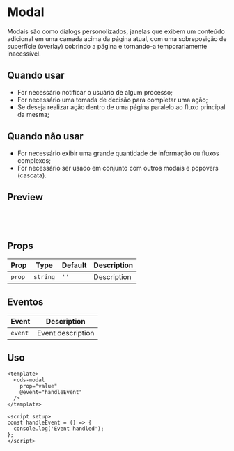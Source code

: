 # Modal

Modais são como dialogs personolizados, janelas que exibem um conteúdo adicional em uma camada acima da página atual, com uma sobreposição de superfície (overlay) cobrindo a página e tornando-a temporariamente inacessível.

## Quando usar

- For necessário notificar o usuário de algum processo;
- For necessário uma tomada de decisão para completar uma ação;
- Se deseja realizar ação dentro de uma página paralelo ao fluxo principal da mesma;

## Quando não usar

- For necessário exibir uma grande quantidade de informação ou fluxos complexos;
- For necessário ser usado em conjunto com outros modais e popovers (cascata).

## Preview

<script setup>
import Modal from '@/components/Modal.vue';

const handleClick = () => {
  console.log('Component interaction');
};
</script>

<div class="demo-container">
  <Modal />
</div>

## Props

| Prop | Type | Default | Description |
|------|------|---------|-------------|
| `prop` | `string` | `''` | Description |

## Eventos

| Event | Description |
|-------|-------------|
| `event` | Event description |

## Uso

```vue
<template>
  <cds-modal
    prop="value"
    @event="handleEvent"
  />
</template>

<script setup>
const handleEvent = () => {
  console.log('Event handled');
};
</script>
```

<style scoped>
.demo-container {
  padding: 20px;
  border: 1px solid var(--vp-c-border);
  border-radius: 8px;
  margin: 16px 0;
}
</style>